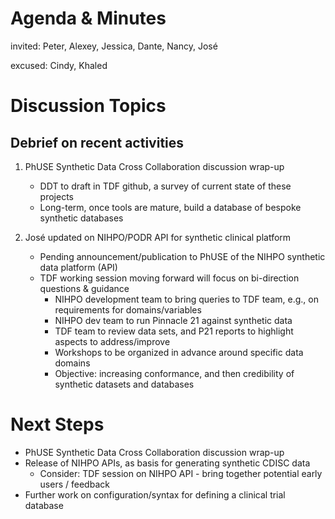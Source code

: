 # Agenda & Minutes

invited: Peter, Alexey, Jessica, Dante, Nancy, José

excused: Cindy, Khaled

# Discussion Topics

## Debrief on recent activities

1. PhUSE Synthetic Data Cross Collaboration discussion wrap-up
   * DDT to draft in TDF github, a survey of current state of these projects
   * Long-term, once tools are mature, build a database of bespoke synthetic databases

2. José updated on NIHPO/PODR API for synthetic clinical platform
   * Pending announcement/publication to PhUSE of the NIHPO synthetic data platform (API)
   * TDF working session moving forward will focus on bi-direction questions & guidance
     * NIHPO development team to bring queries to TDF team, e.g., on requirements for domains/variables
     * NIHPO dev team to run Pinnacle 21 against synthetic data
     * TDF team to review data sets, and P21 reports to highlight aspects to address/improve
     * Workshops to be organized in advance around specific data domains
     * Objective: increasing conformance, and then credibility of synthetic datasets and databases

# Next Steps
* PhUSE Synthetic Data Cross Collaboration discussion wrap-up
* Release of NIHPO APIs, as basis for generating synthetic CDISC data
  * Consider: TDF session on NIHPO API - bring together potential early users / feedback
* Further work on configuration/syntax for defining a clinical trial database
